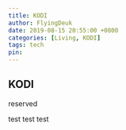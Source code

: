 ```yaml
---
title: KODI
author: FlyingDeuk
date: 2019-08-15 20:55:00 +0800
categories: [Living, KODI]
tags: tech
pin:
---
```



## KODI

reserved


test test test
